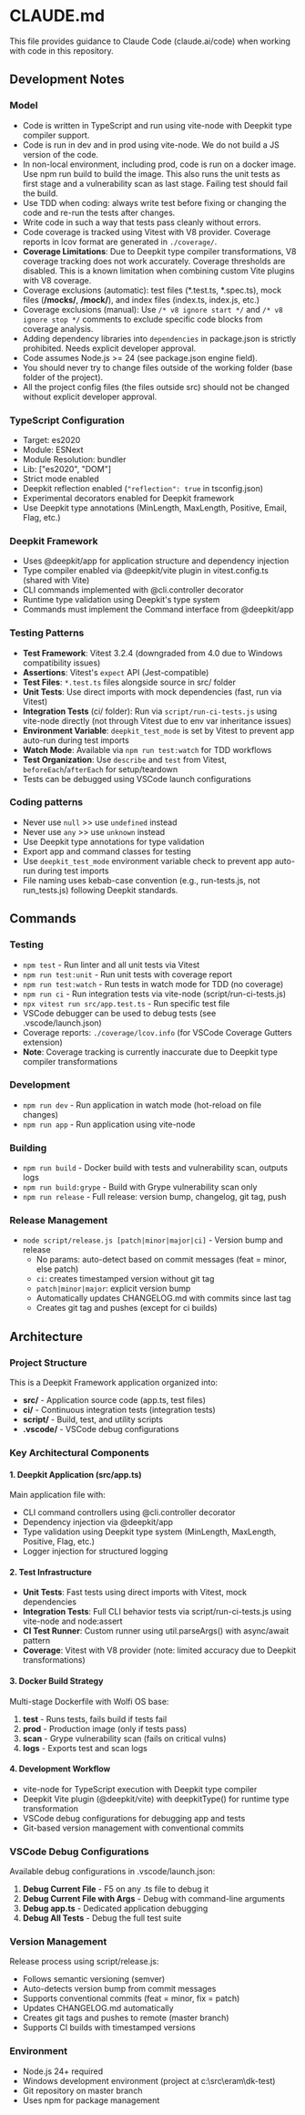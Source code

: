 # CLAUDE.md

This file provides guidance to Claude Code (claude.ai/code) when working with code in this repository.

## Development Notes

### Model

- Code is written in TypeScript and run using vite-node with Deepkit type compiler support.
- Code is run in dev and in prod using vite-node. We do not build a JS version of the code.
- In non-local environment, including prod, code is run on a docker image. Use npm run build to build the image. This also runs the unit tests as first stage and a vulnerability scan as last stage. Failing test should fail the build.
- Use TDD when coding: always write test before fixing or changing the code and re-run the tests after changes.
- Write code in such a way that tests pass cleanly without errors.
- Code coverage is tracked using Vitest with V8 provider. Coverage reports in lcov format are generated in `./coverage/`.
- **Coverage Limitations**: Due to Deepkit type compiler transformations, V8 coverage tracking does not work accurately. Coverage thresholds are disabled. This is a known limitation when combining custom Vite plugins with V8 coverage.
- Coverage exclusions (automatic): test files (*.test.ts, *.spec.ts), mock files (**/__mocks__/**, **/mock/**), and index files (index.ts, index.js, etc.)
- Coverage exclusions (manual): Use `/* v8 ignore start */` and `/* v8 ignore stop */` comments to exclude specific code blocks from coverage analysis.
- Adding dependency libraries into `dependencies` in package.json is strictly prohibited. Needs explicit developer approval.
- Code assumes Node.js >= 24 (see package.json engine field).
- You should never try to change files outside of the working folder (base folder of the project).
- All the project config files (the files outside src) should not be changed without explicit developer approval.

### TypeScript Configuration

- Target: es2020
- Module: ESNext
- Module Resolution: bundler
- Lib: ["es2020", "DOM"]
- Strict mode enabled
- Deepkit reflection enabled (`"reflection": true` in tsconfig.json)
- Experimental decorators enabled for Deepkit framework
- Use Deepkit type annotations (MinLength, MaxLength, Positive, Email, Flag, etc.)

### Deepkit Framework

- Uses @deepkit/app for application structure and dependency injection
- Type compiler enabled via @deepkit/vite plugin in vitest.config.ts (shared with Vite)
- CLI commands implemented with @cli.controller decorator
- Runtime type validation using Deepkit's type system
- Commands must implement the Command interface from @deepkit/app

### Testing Patterns

- **Test Framework**: Vitest 3.2.4 (downgraded from 4.0 due to Windows compatibility issues)
- **Assertions**: Vitest's `expect` API (Jest-compatible)
- **Test Files**: `*.test.ts` files alongside source in src/ folder
- **Unit Tests**: Use direct imports with mock dependencies (fast, run via Vitest)
- **Integration Tests** (ci/ folder): Run via `script/run-ci-tests.js` using vite-node directly (not through Vitest due to env var inheritance issues)
- **Environment Variable**: `deepkit_test_mode` is set by Vitest to prevent app auto-run during test imports
- **Watch Mode**: Available via `npm run test:watch` for TDD workflows
- **Test Organization**: Use `describe` and `test` from Vitest, `beforeEach`/`afterEach` for setup/teardown
- Tests can be debugged using VSCode launch configurations

### Coding patterns

- Never use `null` >> use `undefined` instead
- Never use `any` >> use `unknown` instead
- Use Deepkit type annotations for type validation
- Export app and command classes for testing
- Use `deepkit_test_mode` environment variable check to prevent app auto-run during test imports
- File naming uses kebab-case convention (e.g., run-tests.js, not run_tests.js) following Deepkit standards.

## Commands

### Testing

- `npm test` - Run linter and all unit tests via Vitest
- `npm run test:unit` - Run unit tests with coverage report
- `npm run test:watch` - Run tests in watch mode for TDD (no coverage)
- `npm run ci` - Run integration tests via vite-node (script/run-ci-tests.js)
- `npx vitest run src/app.test.ts` - Run specific test file
- VSCode debugger can be used to debug tests (see .vscode/launch.json)
- Coverage reports: `./coverage/lcov.info` (for VSCode Coverage Gutters extension)
- **Note**: Coverage tracking is currently inaccurate due to Deepkit type compiler transformations

### Development

- `npm run dev` - Run application in watch mode (hot-reload on file changes)
- `npm run app` - Run application using vite-node

### Building

- `npm run build` - Docker build with tests and vulnerability scan, outputs logs
- `npm run build:grype` - Build with Grype vulnerability scan only
- `npm run release` - Full release: version bump, changelog, git tag, push

### Release Management

- `node script/release.js [patch|minor|major|ci]` - Version bump and release
  - No params: auto-detect based on commit messages (feat = minor, else patch)
  - `ci`: creates timestamped version without git tag
  - `patch|minor|major`: explicit version bump
  - Automatically updates CHANGELOG.md with commits since last tag
  - Creates git tag and pushes (except for ci builds)

## Architecture

### Project Structure

This is a Deepkit Framework application organized into:

- **src/** - Application source code (app.ts, test files)
- **ci/** - Continuous integration tests (integration tests)
- **script/** - Build, test, and utility scripts
- **.vscode/** - VSCode debug configurations

### Key Architectural Components

#### 1. Deepkit Application (src/app.ts)

Main application file with:

- CLI command controllers using @cli.controller decorator
- Dependency injection via @deepkit/app
- Type validation using Deepkit type system (MinLength, MaxLength, Positive, Flag, etc.)
- Logger injection for structured logging

#### 2. Test Infrastructure

- **Unit Tests**: Fast tests using direct imports with Vitest, mock dependencies
- **Integration Tests**: Full CLI behavior tests via script/run-ci-tests.js using vite-node and node:assert
- **CI Test Runner**: Custom runner using util.parseArgs() with async/await pattern
- **Coverage**: Vitest with V8 provider (note: limited accuracy due to Deepkit transformations)

#### 3. Docker Build Strategy

Multi-stage Dockerfile with Wolfi OS base:

1. **test** - Runs tests, fails build if tests fail
2. **prod** - Production image (only if tests pass)
3. **scan** - Grype vulnerability scan (fails on critical vulns)
4. **logs** - Exports test and scan logs

#### 4. Development Workflow

- vite-node for TypeScript execution with Deepkit type compiler
- Deepkit Vite plugin (@deepkit/vite) with deepkitType() for runtime type transformation
- VSCode debug configurations for debugging app and tests
- Git-based version management with conventional commits

### VSCode Debug Configurations

Available debug configurations in .vscode/launch.json:

1. **Debug Current File** - F5 on any .ts file to debug it
2. **Debug Current File with Args** - Debug with command-line arguments
3. **Debug app.ts** - Dedicated application debugging
4. **Debug All Tests** - Debug the full test suite

### Version Management

Release process using script/release.js:

- Follows semantic versioning (semver)
- Auto-detects version bump from commit messages
- Supports conventional commits (feat = minor, fix = patch)
- Updates CHANGELOG.md automatically
- Creates git tags and pushes to remote (master branch)
- Supports CI builds with timestamped versions

### Environment

- Node.js 24+ required
- Windows development environment (project at c:\src\eram\dk-test)
- Git repository on master branch
- Uses npm for package management
